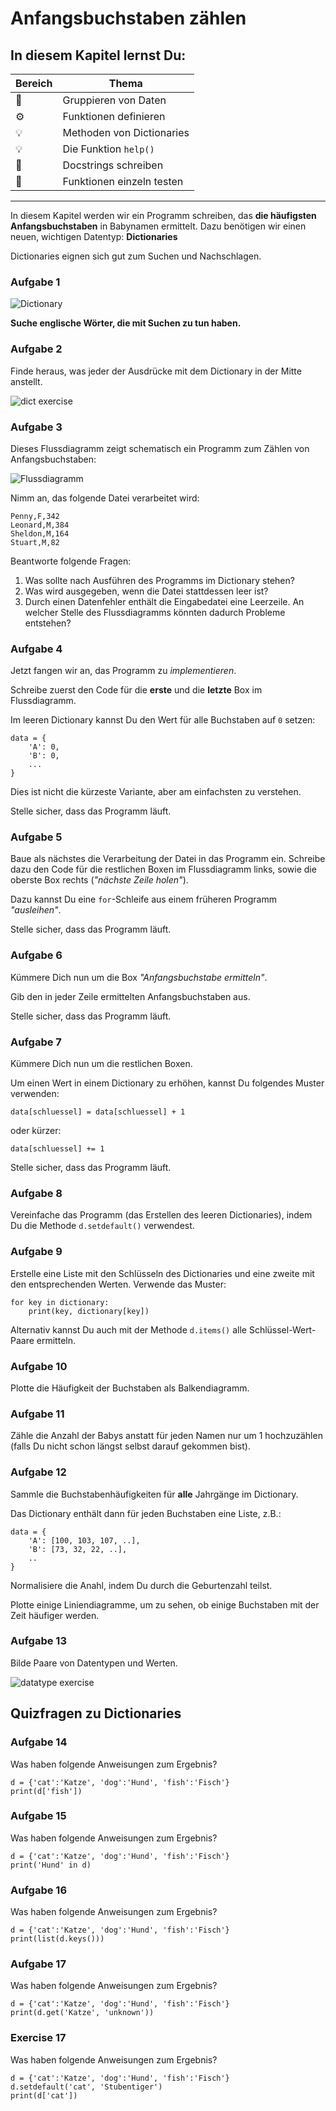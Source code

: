 
# Anfangsbuchstaben zählen

## In diesem Kapitel lernst Du:

| Bereich | Thema |
|---------|-------|
| 🔀 | Gruppieren von Daten |
| ⚙ | Funktionen definieren |
| 💡 | Methoden von Dictionaries |
| 💡 | Die Funktion `help()` |
| 🔧 | Docstrings schreiben |
| 🐞 | Funktionen einzeln testen |

----

In diesem Kapitel werden wir ein Programm schreiben, das **die häufigsten Anfangsbuchstaben** in Babynamen ermittelt. Dazu benötigen wir einen neuen, wichtigen Datentyp: **Dictionaries**

Dictionaries eignen sich gut zum Suchen und Nachschlagen.

### Aufgabe 1

![Dictionary](../images/dict.png)

**Suche englische Wörter, die mit Suchen zu tun haben.**

### Aufgabe 2

Finde heraus, was jeder der Ausdrücke mit dem Dictionary in der Mitte anstellt.

![dict exercise](../images/dicts.png)


### Aufgabe 3

Dieses Flussdiagramm zeigt schematisch ein Programm zum Zählen von Anfangsbuchstaben:

![Flussdiagramm](../images/zaehlen.png)

Nimm an, das folgende Datei verarbeitet wird:

    Penny,F,342
    Leonard,M,384
    Sheldon,M,164
    Stuart,M,82

Beantworte folgende Fragen:

1. Was sollte nach Ausführen des Programms im Dictionary stehen?
2. Was wird ausgegeben, wenn die Datei stattdessen leer ist?
3. Durch einen Datenfehler enthält die Eingabedatei eine Leerzeile. An welcher Stelle des Flussdiagramms könnten dadurch Probleme entstehen?


### Aufgabe 4

Jetzt fangen wir an, das Programm zu *implementieren*.

Schreibe zuerst den Code für die **erste** und die **letzte** Box im Flussdiagramm.

Im leeren Dictionary kannst Du den Wert für alle Buchstaben auf `0` setzen:

    data = {
    	'A': 0,
    	'B': 0,
    	...
    }

Dies ist nicht die kürzeste Variante, aber am einfachsten zu verstehen.

Stelle sicher, dass das Programm läuft.


### Aufgabe 5

Baue als nächstes die Verarbeitung der Datei in das Programm ein. Schreibe dazu den Code für die restlichen Boxen im Flussdiagramm links, sowie die oberste Box rechts (*"nächste Zeile holen"*).

Dazu kannst Du eine `for`-Schleife aus einem früheren Programm *"ausleihen"*.

Stelle sicher, dass das Programm läuft.


### Aufgabe 6

Kümmere Dich nun um die Box *"Anfangsbuchstabe ermitteln"*.

Gib den in jeder Zeile ermittelten Anfangsbuchstaben aus.

Stelle sicher, dass das Programm läuft.


### Aufgabe 7

Kümmere Dich nun um die restlichen Boxen.

Um einen Wert in einem Dictionary zu erhöhen, kannst Du folgendes Muster verwenden:

    data[schluessel] = data[schluessel] + 1

oder kürzer:

    data[schluessel] += 1

Stelle sicher, dass das Programm läuft.


### Aufgabe 8

Vereinfache das Programm (das Erstellen des leeren Dictionaries), indem Du die Methode `d.setdefault()` verwendest.


### Aufgabe 9

Erstelle eine Liste mit den Schlüsseln des Dictionaries und eine zweite mit den entsprechenden Werten. Verwende das Muster:

    for key in dictionary:
        print(key, dictionary[key])


Alternativ kannst Du auch mit der Methode `d.items()` alle Schlüssel-Wert-Paare ermitteln.


### Aufgabe 10

Plotte die Häufigkeit der Buchstaben als Balkendiagramm.


### Aufgabe 11

Zähle die Anzahl der Babys anstatt für jeden Namen nur um 1 hochzuzählen (falls Du nicht schon längst selbst darauf gekommen bist).

### Aufgabe 12

Sammle die Buchstabenhäufigkeiten für **alle** Jahrgänge im Dictionary.

Das Dictionary enthält dann für jeden Buchstaben eine Liste, z.B.:

    data = {
        'A': [100, 103, 107, ..],
        'B': [73, 32, 22, ..],
        ..
    }

Normalisiere die Anahl, indem Du durch die Geburtenzahl teilst.

Plotte einige Liniendiagramme, um zu sehen, ob einige Buchstaben mit der Zeit häufiger werden.

### Aufgabe 13

Bilde Paare von Datentypen und Werten.

![datatype exercise](../images/datatypes.png)

## Quizfragen zu Dictionaries

### Aufgabe 14

Was haben folgende Anweisungen zum Ergebnis?

    d = {'cat':'Katze', 'dog':'Hund', 'fish':'Fisch'}
    print(d['fish'])


### Aufgabe 15

Was haben folgende Anweisungen zum Ergebnis?

    d = {'cat':'Katze', 'dog':'Hund', 'fish':'Fisch'}
    print('Hund' in d)


### Aufgabe 16

Was haben folgende Anweisungen zum Ergebnis?

    d = {'cat':'Katze', 'dog':'Hund', 'fish':'Fisch'}
    print(list(d.keys()))


### Aufgabe 17

Was haben folgende Anweisungen zum Ergebnis?

    d = {'cat':'Katze', 'dog':'Hund', 'fish':'Fisch'}
    print(d.get('Katze', 'unknown'))


### Exercise 17

Was haben folgende Anweisungen zum Ergebnis?

    d = {'cat':'Katze', 'dog':'Hund', 'fish':'Fisch'}
    d.setdefault('cat', 'Stubentiger')
    print(d['cat'])
